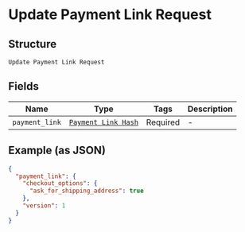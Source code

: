 
# Update Payment Link Request

## Structure

`Update Payment Link Request`

## Fields

| Name | Type | Tags | Description |
|  --- | --- | --- | --- |
| `payment_link` | [`Payment Link Hash`](../../doc/models/payment-link.md) | Required | - |

## Example (as JSON)

```json
{
  "payment_link": {
    "checkout_options": {
      "ask_for_shipping_address": true
    },
    "version": 1
  }
}
```

